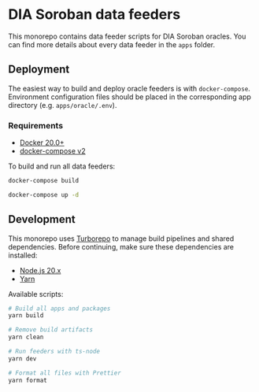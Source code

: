 # DIA Soroban data feeders

This monorepo contains data feeder scripts for DIA Soroban oracles. You can find more details about every data feeder in the `apps` folder.

## Deployment

The easiest way to build and deploy oracle feeders is with `docker-compose`. Environment configuration files should be placed in the corresponding app directory (e.g. `apps/oracle/.env`).

### Requirements

- [Docker 20.0+](https://www.docker.com)
- [docker-compose v2](https://docs.docker.com/compose)

To build and run all data feeders:

```sh
docker-compose build

docker-compose up -d
```

## Development

This monorepo uses [Turborepo](https://turbo.build) to manage build pipelines and shared dependencies. Before continuing, make sure these dependencies are installed:

- [Node.js 20.x](https://nodejs.org)
- [Yarn](https://yarnpkg.com)

Available scripts:

```sh
# Build all apps and packages
yarn build

# Remove build artifacts
yarn clean

# Run feeders with ts-node
yarn dev

# Format all files with Prettier
yarn format
```
